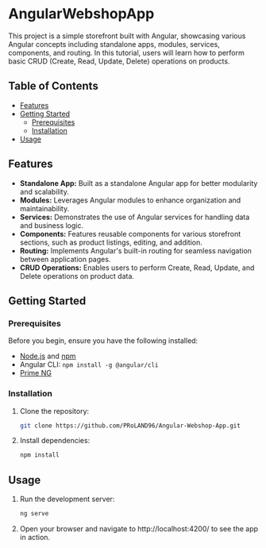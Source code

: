 # AngularWebshopApp

This project is a simple storefront built with Angular, showcasing various Angular concepts including standalone apps, modules, services, components, and routing. In this tutorial, users will learn how to perform basic CRUD (Create, Read, Update, Delete) operations on products.

## Table of Contents

- [Features](#features)
- [Getting Started](#getting-started)
  - [Prerequisites](#prerequisites)
  - [Installation](#installation)
- [Usage](#usage)

## Features

- **Standalone App:** Built as a standalone Angular app for better modularity and scalability.
- **Modules:** Leverages Angular modules to enhance organization and maintainability.
- **Services:**  Demonstrates the use of Angular services for handling data and business logic.
- **Components:** Features reusable components for various storefront sections, such as product listings, editing, and addition.
- **Routing:**  Implements Angular's built-in routing for seamless navigation between application pages.
- **CRUD Operations:** Enables users to perform Create, Read, Update, and Delete operations on product data.

## Getting Started

### Prerequisites

Before you begin, ensure you have the following installed:

- [Node.js](https://nodejs.org/) and [npm](https://www.npmjs.com/)
- Angular CLI: `npm install -g @angular/cli`
- [Prime NG](https://primeng.org/)

### Installation

1. Clone the repository:

   ```bash
   git clone https://github.com/PRoLAND96/Angular-Webshop-App.git
   ```

2. Install dependencies:
   ```bash
   npm install
   ```

## Usage

1. Run the development server:
   ```bash
   ng serve
   ```
2. Open your browser and navigate to http://localhost:4200/ to see the app in action.


